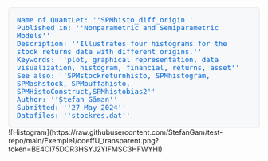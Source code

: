
<div style="font-family: monospace; padding: 16px; background-color: #f6f8fa; border-radius: 6px; border: 1px solid #e1e4e8;">
<span style='color: #0366d6;'>Name of QuantLet: ''SPMhisto_diff_origin''</span><br>
<span style='color: #0366d6;'>Published in: ''Nonparametric and Semiparametric Models''</span><br>
<span style='color: #0366d6;'>Description: ''Illustrates four histograms for the stock returns data with different origins.''</span><br>
<span style='color: #0366d6;'>Keywords: ''plot, graphical representation, data visualization, histogram, financial, returns, asset''</span><br>
<span style='color: #0366d6;'>See also: ''SPMstockreturnhisto, SPMhistogram, SPMashstock, SPMbuffahisto, SPMHistoConstruct,SPMhistobias2''</span><br>
<span style='color: #0366d6;'>Author: ''Ștefan Găman''</span><br>
<span style='color: #0366d6;'>Submitted: ''27 May 2024''</span><br>
<span style='color: #0366d6;'>Datafiles: ''stockres.dat''</span><br>
</div>
![Histogram](https://raw.githubusercontent.com/StefanGam/test-repo/main/Exemple1/coeffU_transparent.png?token=BE4CI75DCR3HSYJ2YIFMSC3HFWYHI)

